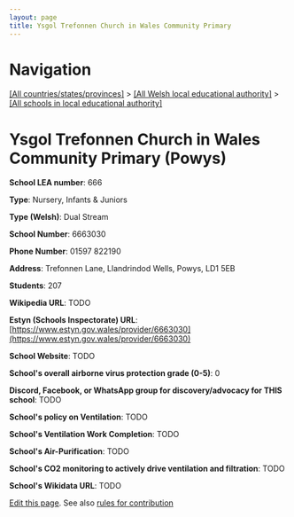 ```yaml
---
layout: page
title: Ysgol Trefonnen Church in Wales Community Primary
---
```

# Navigation

[[All countries/states/provinces]](../../..) > [[All Welsh local educational authority]](../..) > [[All schools in local educational authority]](..)

# Ysgol Trefonnen Church in Wales Community Primary (Powys)

**School LEA number**: 666

**Type**: Nursery, Infants & Juniors

**Type (Welsh)**: Dual Stream

**School Number**: 6663030

**Phone Number**: 01597 822190

**Address**: Trefonnen Lane, Llandrindod Wells, Powys, LD1 5EB

**Students**: 207

**Wikipedia URL**: TODO

**Estyn (Schools Inspectorate) URL**: [https://www.estyn.gov.wales/provider/6663030](https://www.estyn.gov.wales/provider/6663030)

**School Website**: TODO

**School's overall airborne virus protection grade (0-5)**: 0

**Discord, Facebook, or WhatsApp group for discovery/advocacy for THIS school**: TODO

**School's policy on Ventilation**: TODO

**School's Ventilation Work Completion**: TODO

**School's Air-Purification**: TODO

**School's CO2 monitoring to actively drive ventilation and filtration**: TODO

**School's Wikidata URL**: TODO




[Edit this page](https://github.com/VentilationProject/Wales/edit/prif/./Powys/Ysgol_Trefonnen_Church_in_Wales_Community_Primary.md). See also [rules for contribution](../../../contribution-rules/)